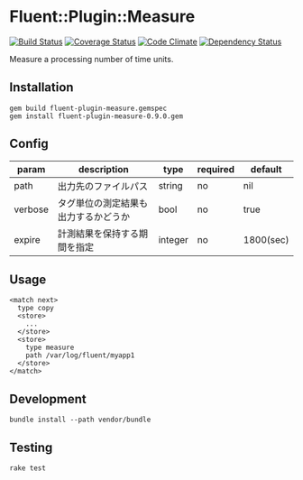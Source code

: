 # Fluent::Plugin::Measure

[![Build Status](https://secure.travis-ci.org/nemonium/fluent-plugin-measure.png)](https://travis-ci.org/nemonium/fluent-plugin-measure)
[![Coverage Status](https://coveralls.io/repos/github/nemonium/fluent-plugin-measure/badge.svg?branch=master)](https://coveralls.io/github/nemonium/fluent-plugin-measure)
[![Code Climate](https://codeclimate.com/github/nemonium/fluent-plugin-measure/badges/gpa.svg)](https://codeclimate.com/github/nemonium/fluent-plugin-measure)
[![Dependency Status](https://gemnasium.com/badges/github.com/nemonium/fluent-plugin-measure.svg)](https://gemnasium.com/github.com/nemonium/fluent-plugin-measure)

Measure a processing number of time units.

## Installation

~~~
gem build fluent-plugin-measure.gemspec
gem install fluent-plugin-measure-0.9.0.gem
~~~

## Config

|param|description|type|required|default|
|---|---|---|---|---|
|path|出力先のファイルパス|string|no|nil|
|verbose|タグ単位の測定結果も出力するかどうか|bool|no|true|
|expire|計測結果を保持する期間を指定|integer|no|1800(sec)|

## Usage

~~~
<match next>
  type copy
  <store>
    ...
  </store>
  <store>
    type measure
    path /var/log/fluent/myapp1
  </store>
</match>
~~~

## Development

~~~
bundle install --path vendor/bundle
~~~

## Testing

~~~
rake test
~~~
